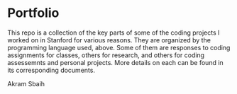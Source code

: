 # Portfolio
This repo is a collection of the key parts of some of the coding projects I worked on in Stanford for various reasons. They are organized by the programming language used, above. Some of them are responses to coding assignments for classes, others for research, and others for coding assessemnts and personal projects. More details on each can be found in its corresponding documents.

Akram Sbaih
